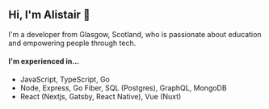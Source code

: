 ## Hi, I'm Alistair 👋

I'm a developer from Glasgow, Scotland, who is passionate about education and empowering people through tech.

#### I'm experienced in...
- JavaScript, TypeScript, Go
- Node, Express, Go Fiber, SQL (Postgres), GraphQL, MongoDB
- React (Nextjs, Gatsby, React Native), Vue (Nuxt)
